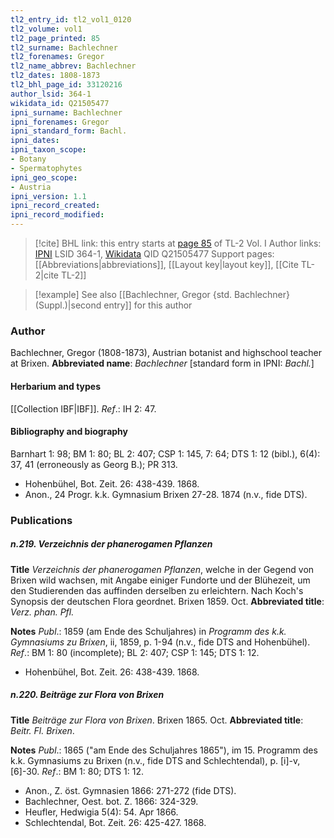 ```yaml
---
tl2_entry_id: tl2_vol1_0120
tl2_volume: vol1
tl2_page_printed: 85
tl2_surname: Bachlechner
tl2_forenames: Gregor
tl2_name_abbrev: Bachlechner
tl2_dates: 1808-1873
tl2_bhl_page_id: 33120216
author_lsid: 364-1
wikidata_id: Q21505477
ipni_surname: Bachlechner
ipni_forenames: Gregor
ipni_standard_form: Bachl.
ipni_dates: 
ipni_taxon_scope: 
- Botany
- Spermatophytes
ipni_geo_scope: 
- Austria
ipni_version: 1.1
ipni_record_created: 
ipni_record_modified:
---
```


> [!cite] BHL link: this entry starts at [page 85](https://www.biodiversitylibrary.org/page/33120216) of TL-2 Vol. I
> Author links: [IPNI](https://www.ipni.org/a/364-1) LSID 364-1, [Wikidata](https://www.wikidata.org/wiki/Q21505477) QID Q21505477
> Support pages: [[Abbreviations|abbreviations]], [[Layout key|layout key]], [[Cite TL-2|cite TL-2]]

> [!example] See also [[Bachlechner, Gregor {std. Bachlechner} (Suppl.)|second entry]] for this author

### Author

Bachlechner, Gregor (1808-1873), Austrian botanist and highschool teacher at Brixen. 
**Abbreviated name**: *Bachlechner* \[standard form in IPNI: *Bachl.*\]

#### Herbarium and types

[[Collection IBF|IBF]].
*Ref*.: IH 2: 47.

#### Bibliography and biography

Barnhart 1: 98; BM 1: 80; BL 2: 407; CSP 1: 145, 7: 64; DTS 1: 12 (bibl.), 6(4): 37, 41 (erroneously as Georg B.); PR 313.
- Hohenbühel, Bot. Zeit. 26: 438-439. 1868.
- Anon., 24 Progr. k.k. Gymnasium Brixen 27-28. 1874 (n.v., fide DTS).

### Publications

##### n.219. Verzeichnis der phanerogamen Pflanzen

**Title**
*Verzeichnis der phanerogamen Pflanzen*, welche in der Gegend von Brixen wild wachsen, mit Angabe einiger Fundorte und der Blühezeit, um den Studierenden das auffinden derselben zu erleichtern. Nach Koch's Synopsis der deutschen Flora geordnet. Brixen 1859. Oct.
**Abbreviated title**: *Verz. phan. Pfl.*

**Notes**
*Publ*.: 1859 (am Ende des Schuljahres) in *Programm des k.k. Gymnasiums zu Brixen*, ii, 1859, p. 1-94 (n.v., fide DTS and Hohenbühel).
*Ref*.: BM 1: 80 (incomplete); BL 2: 407; CSP 1: 145; DTS 1: 12.
- Hohenbühel, Bot. Zeit. 26: 438-439. 1868.

##### n.220. Beiträge zur Flora von Brixen

**Title**
*Beiträge zur Flora von Brixen*. Brixen 1865. Oct.
**Abbreviated title**: *Beitr. Fl. Brixen*.

**Notes**
*Publ*.: 1865 ("am Ende des Schuljahres 1865"), im 15. Programm des k.k. Gymnasiums zu Brixen (n.v., fide DTS and Schlechtendal), p. \[i\]-v, \[6\]-30.
*Ref*.: BM 1: 80; DTS 1: 12.
- Anon., Z. öst. Gymnasien 1866: 271-272 (fide DTS).
- Bachlechner, Oest. bot. Z. 1866: 324-329.
- Heufler, Hedwigia 5(4): 54. Apr 1866.
- Schlechtendal, Bot. Zeit. 26: 425-427. 1868.

